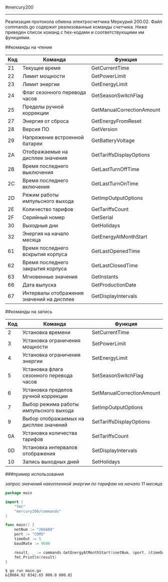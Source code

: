 #mercury200

----
Реализация протокола обмена электросчетчика Меркурий 200.02.
Файл commands.go содержит реализованные команды счетчика. Ниже приведен список команд с hex-кодами и соответствующими им функциями.

##команды на чтение

Код | Команда | Функция |
--- | --- | --- |
21 | Текущее время | GetCurrentTime
22 | Лимит мощности | GetPowerLimit
23 | Лимит энергии | GetEnergyLimit
24 | Флаг сезонного перевода часов | GetSeasonSwitchFlag
25 | Пределы ручной коррекции | GetManualCorrectionAmount
27 | Энергия от сброса | GetEnergyFromReset
28 | Версия ПО | GetVersion
29 | Напряжение встроенной батареи | GetBatteryVoltage
2A | Отображаемые на дисплее значения | GetTariffsDisplayOptions
2B | Время последнего выключения | GetLastTurnOffTime
2C | Время последнего включения | GetLastTurnOnTime
2D | Режим работы импульсного выхода | GetImpOutputOptions
2E | Количество тарифов | GetTariffsCount
2F | Серийный номер | GetSerial
30 | Выходные дни | GetHolidays
32 | Энергия на начало месяца | GetEnergyAtMonthStart	
61 | Время последнего вскрытия корпуса | GetLastOpenedTime
62 | Время последнего закрытия корпуса | GetLastClosedTime
63 | Мгновенные значения | GetInstants	
66 | Дата выпуска | GetProductionDate
67 | Интервалы отображения значений на дисплее | GetDisplayIntervals

##команды на запись

Код | Команда | Функция |
--- | --- | --- |
2 | Установка времени | SetCurrentTime
3 | Установка ограничения мощности |  SetPowerLimit
4 | Установка ограничения энергии |  SetEnergyLimit
5 | Установка флага сезонного перевода часов |  SetSeasonSwitchFlag
6 | Установка пределов ручной коррекции |  SetManualCorrectionAmount
7 | Выбор режима работы импульсного выхода |  SetImpOutputOptions	
9 | Выбор отображаемых на дисплее значений |  SetTariffsDisplayOptions
0A | Установка количества тарифов |  SetTariffsCount	
0D | Установка интервалов отображения |  SetDisplayIntervals	
10 | Запись выходных дней  |  SetHolidays

###пример использования

*запрос значений накопленной энергии по тарифам на начало 11 месяца*

```go
package main

import (
	"fmt"
	"mercury200/commands"
)

func main() {
	netNum := "266608"
	port := "COM5"
	timeOut := 5
	baudRate := 9600

	result, _ := commands.GetEnergyAtMonthStart(&netNum, &port, &timeOut, &baudRate, 11)
	fmt.Println(result)
}
```

```shell
$ go run main.go
&{0684.92 0342.65 000.0 000.0}
```
